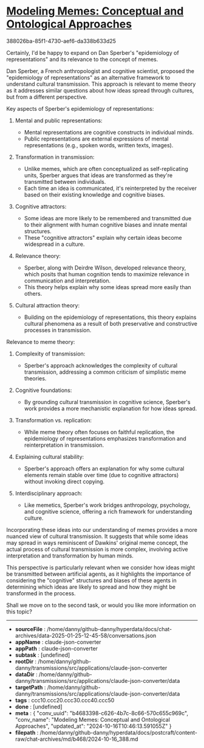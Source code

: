 # [Modeling Memes: Conceptual and Ontological Approaches](https://claude.ai/chat/b4683398-c626-4b7c-8c66-570c655c969c)

388026ba-85f1-4730-aef6-da338b633d25

 Certainly, I'd be happy to expand on Dan Sperber's "epidemiology of representations" and its relevance to the concept of memes.

Dan Sperber, a French anthropologist and cognitive scientist, proposed the "epidemiology of representations" as an alternative framework to understand cultural transmission. This approach is relevant to meme theory as it addresses similar questions about how ideas spread through cultures, but from a different perspective.

Key aspects of Sperber's epidemiology of representations:

1. Mental and public representations:
   - Mental representations are cognitive constructs in individual minds.
   - Public representations are external expressions of mental representations (e.g., spoken words, written texts, images).

2. Transformation in transmission:
   - Unlike memes, which are often conceptualized as self-replicating units, Sperber argues that ideas are transformed as they're transmitted between individuals.
   - Each time an idea is communicated, it's reinterpreted by the receiver based on their existing knowledge and cognitive biases.

3. Cognitive attractors:
   - Some ideas are more likely to be remembered and transmitted due to their alignment with human cognitive biases and innate mental structures.
   - These "cognitive attractors" explain why certain ideas become widespread in a culture.

4. Relevance theory:
   - Sperber, along with Deirdre Wilson, developed relevance theory, which posits that human cognition tends to maximize relevance in communication and interpretation.
   - This theory helps explain why some ideas spread more easily than others.

5. Cultural attraction theory:
   - Building on the epidemiology of representations, this theory explains cultural phenomena as a result of both preservative and constructive processes in transmission.

Relevance to meme theory:

1. Complexity of transmission:
   - Sperber's approach acknowledges the complexity of cultural transmission, addressing a common criticism of simplistic meme theories.

2. Cognitive foundations:
   - By grounding cultural transmission in cognitive science, Sperber's work provides a more mechanistic explanation for how ideas spread.

3. Transformation vs. replication:
   - While meme theory often focuses on faithful replication, the epidemiology of representations emphasizes transformation and reinterpretation in transmission.

4. Explaining cultural stability:
   - Sperber's approach offers an explanation for why some cultural elements remain stable over time (due to cognitive attractors) without invoking direct copying.

5. Interdisciplinary approach:
   - Like memetics, Sperber's work bridges anthropology, psychology, and cognitive science, offering a rich framework for understanding culture.

Incorporating these ideas into our understanding of memes provides a more nuanced view of cultural transmission. It suggests that while some ideas may spread in ways reminiscent of Dawkins' original meme concept, the actual process of cultural transmission is more complex, involving active interpretation and transformation by human minds.

This perspective is particularly relevant when we consider how ideas might be transmitted between artificial agents, as it highlights the importance of considering the "cognitive" structures and biases of these agents in determining which ideas are likely to spread and how they might be transformed in the process.

Shall we move on to the second task, or would you like more information on this topic?

---

* **sourceFile** : /home/danny/github-danny/hyperdata/docs/chat-archives/data-2025-01-25-12-45-58/conversations.json
* **appName** : claude-json-converter
* **appPath** : claude-json-converter
* **subtask** : [undefined]
* **rootDir** : /home/danny/github-danny/transmissions/src/applications/claude-json-converter
* **dataDir** : /home/danny/github-danny/transmissions/src/applications/claude-json-converter/data
* **targetPath** : /home/danny/github-danny/transmissions/src/applications/claude-json-converter/data
* **tags** : ccc10.ccc20.ccc30.ccc40.ccc50
* **done** : [undefined]
* **meta** : {
  "conv_uuid": "b4683398-c626-4b7c-8c66-570c655c969c",
  "conv_name": "Modeling Memes: Conceptual and Ontological Approaches",
  "updated_at": "2024-10-16T10:46:13.591055Z"
}
* **filepath** : /home/danny/github-danny/hyperdata/docs/postcraft/content-raw/chat-archives/md/b468/2024-10-16_388.md
